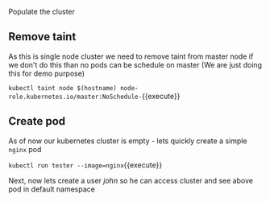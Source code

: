 Populate the cluster

## Remove taint 

As this is single node cluster we need to remove taint from master node 
if we don't do this than no pods can be schedule on master (We are just doing this for demo purpose) 

`kubectl taint node $(hostname) node-role.kubernetes.io/master:NoSchedule-`{{execute}}

## Create pod 

As of now our kubernetes cluster is empty - lets quickly create a simple `nginx` pod 

`kubectl run tester --image=nginx`{{execute}} 

Next, now lets create a user *john* so he can access cluster and see above pod in default namespace